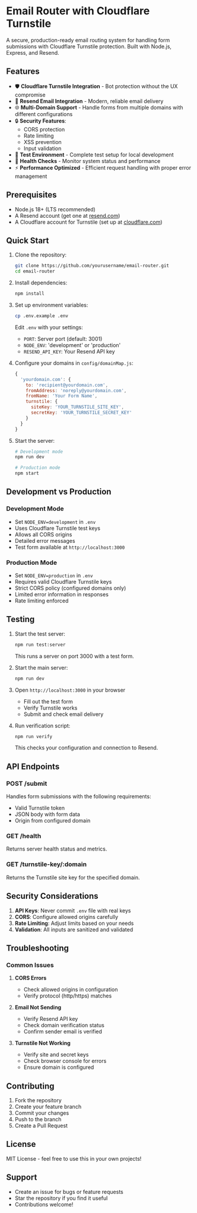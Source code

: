 # Email Router with Cloudflare Turnstile

A secure, production-ready email routing system for handling form submissions with Cloudflare Turnstile protection. Built with Node.js, Express, and Resend.

## Features

- 🛡️ **Cloudflare Turnstile Integration** - Bot protection without the UX compromise
- 📧 **Resend Email Integration** - Modern, reliable email delivery
- 🌐 **Multi-Domain Support** - Handle forms from multiple domains with different configurations
- 🔒 **Security Features**:
  - CORS protection
  - Rate limiting
  - XSS prevention
  - Input validation
- 🧪 **Test Environment** - Complete test setup for local development
- 🚦 **Health Checks** - Monitor system status and performance
- ⚡ **Performance Optimized** - Efficient request handling with proper error management

## Prerequisites

- Node.js 18+ (LTS recommended)
- A Resend account (get one at [resend.com](https://resend.com))
- A Cloudflare account for Turnstile (set up at [cloudflare.com](https://cloudflare.com))

## Quick Start

1. Clone the repository:
   ```bash
   git clone https://github.com/yourusername/email-router.git
   cd email-router
   ```

2. Install dependencies:
   ```bash
   npm install
   ```

3. Set up environment variables:
   ```bash
   cp .env.example .env
   ```
   Edit `.env` with your settings:
   - `PORT`: Server port (default: 3001)
   - `NODE_ENV`: 'development' or 'production'
   - `RESEND_API_KEY`: Your Resend API key

4. Configure your domains in `config/domainMap.js`:
   ```javascript
   {
     'yourdomain.com': {
       to: 'recipient@yourdomain.com',
       fromAddress: 'noreply@yourdomain.com',
       fromName: 'Your Form Name',
       turnstile: {
         siteKey: 'YOUR_TURNSTILE_SITE_KEY',
         secretKey: 'YOUR_TURNSTILE_SECRET_KEY'
       }
     }
   }
   ```

5. Start the server:
   ```bash
   # Development mode
   npm run dev

   # Production mode
   npm start
   ```

## Development vs Production

### Development Mode
- Set `NODE_ENV=development` in `.env`
- Uses Cloudflare Turnstile test keys
- Allows all CORS origins
- Detailed error messages
- Test form available at `http://localhost:3000`

### Production Mode
- Set `NODE_ENV=production` in `.env`
- Requires valid Cloudflare Turnstile keys
- Strict CORS policy (configured domains only)
- Limited error information in responses
- Rate limiting enforced

## Testing

1. Start the test server:
   ```bash
   npm run test:server
   ```
   This runs a server on port 3000 with a test form.

2. Start the main server:
   ```bash
   npm run dev
   ```

3. Open `http://localhost:3000` in your browser
   - Fill out the test form
   - Verify Turnstile works
   - Submit and check email delivery

4. Run verification script:
   ```bash
   npm run verify
   ```
   This checks your configuration and connection to Resend.

## API Endpoints

### POST /submit
Handles form submissions with the following requirements:
- Valid Turnstile token
- JSON body with form data
- Origin from configured domain

### GET /health
Returns server health status and metrics.

### GET /turnstile-key/:domain
Returns the Turnstile site key for the specified domain.

## Security Considerations

1. **API Keys**: Never commit `.env` file with real keys
2. **CORS**: Configure allowed origins carefully
3. **Rate Limiting**: Adjust limits based on your needs
4. **Validation**: All inputs are sanitized and validated

## Troubleshooting

### Common Issues

1. **CORS Errors**
   - Check allowed origins in configuration
   - Verify protocol (http/https) matches

2. **Email Not Sending**
   - Verify Resend API key
   - Check domain verification status
   - Confirm sender email is verified

3. **Turnstile Not Working**
   - Verify site and secret keys
   - Check browser console for errors
   - Ensure domain is configured

## Contributing

1. Fork the repository
2. Create your feature branch
3. Commit your changes
4. Push to the branch
5. Create a Pull Request

## License

MIT License - feel free to use this in your own projects!

## Support

- Create an issue for bugs or feature requests
- Star the repository if you find it useful
- Contributions welcome! 
